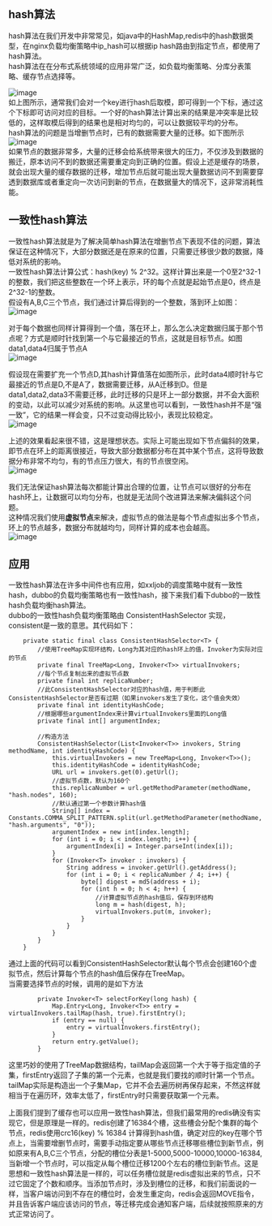 ## hash算法  
hash算法在我们开发中非常常见，如java中的HashMap,redis中的hash数据类型，在nginx负载均衡策略中ip_hash可以根据ip hash路由到指定节点，都使用了hash算法。   
hash算法在在分布式系统领域的应用非常广泛，如负载均衡策略、分库分表策略、缓存节点选择等。   

![image](https://github.com/jmilktea/jmilktea/blob/master/%E7%AE%97%E6%B3%95/images/consistent-hash1.png)         
如上图所示，通常我们会对一个key进行hash后取模，即可得到一个下标，通过这个下标即可访问对应的目标。一个好的hash算法计算出来的结果是冲突率是比较低的，这样取模后得到的结果也是相对均匀的，可以让数据较平均的分布。  
hash算法的问题是当增删节点时，已有的数据需要大量的迁移。如下图所示    
![image](https://github.com/jmilktea/jmilktea/blob/master/%E7%AE%97%E6%B3%95/images/consistent-hash2.png)     
如果节点的数据非常多，大量的迁移会给系统带来很大的压力，不仅涉及到数据的搬迁，原本访问不到的数据还需要重定向到正确的位置。假设上述是缓存的场景，就会出现大量的缓存数据的迁移，增加节点后就可能出现大量数据访问不到需要穿透到数据库或者重定向一次访问到新的节点，在数据量大的情况下，这非常消耗性能。     

## 一致性hash算法   
一致性hash算法就是为了解决简单hash算法在增删节点下表现不佳的问题，算法保证在这种情况下，大部分数据还是在原来的位置，只需要迁移很少数的数据，降低对系统的影响。   
一致性hash算法计算公式：hash(key) % 2^32。这样计算出来是一个0至2^32-1的整数，我们把这些整数在一个环上表示，环的每个点就是起始节点是0，终点是2^32-1的整数。     
假设有A,B,C三个节点，我们通过计算后得到的一个整数，落到环上如图：   
![image](https://github.com/jmilktea/jmilktea/blob/master/%E7%AE%97%E6%B3%95/images/consistent-hash3.png)      

对于每个数据也同样计算得到一个值，落在环上，那么怎么决定数据归属于那个节点呢？方式是顺时针找到第一个与它最接近的节点，这就是目标节点。如图data1,data4归属于节点A      
![image](https://github.com/jmilktea/jmilktea/blob/master/%E7%AE%97%E6%B3%95/images/consistent-hash4.png)      

假设现在需要扩充一个节点D,其hash计算值落在如图所示，此时data4顺时针与它最接近的节点是D,不是A了，数据需要迁移，从A迁移到D。但是data1,data2,data3不需要迁移，此时迁移的只是环上一部分数据，并不会大面积的变动，以此可以减少对系统的影响。从这里也可以看到，一致性hash并不是“强一致”，它的结果一样会变，只不过变动得比较小，表现比较稳定。   
![image](https://github.com/jmilktea/jmilktea/blob/master/%E7%AE%97%E6%B3%95/images/consistent-hash5.png)     

上述的效果看起来很不错，这是理想状态。实际上可能出现如下节点偏斜的效果，即节点在环上的距离很接近，导致大部分数据都分布在其中某个节点，这将导致数据分布非常不均匀，有的节点压力很大，有的节点很空闲。   
![image](https://github.com/jmilktea/jmilktea/blob/master/%E7%AE%97%E6%B3%95/images/consistent-hash6.png)      

我们无法保证hash算法每次都能计算出合理的位置，让节点可以很好的分布在hash环上，让数据可以均匀分布，也就是无法同个改进算法来解决偏斜这个问题。    
这种情况我们使用**虚拟节点**来解决，虚拟节点的做法是每个节点虚拟出多个节点，环上的节点越多，数据分布就越均匀，同样计算的成本也会越高。    
![image](https://github.com/jmilktea/jmilktea/blob/master/%E7%AE%97%E6%B3%95/images/consistent-hash7.png)        

## 应用    
一致性hash算法在许多中间件也有应用，如xxljob的调度策略中就有一致性hash，dubbo的负载均衡策略也有一致性hash，接下来我们看下dubbo的一致性hash负载均衡hash算法。   
dubbo的一致性hash负载均衡策略由 ConsistentHashSelector 实现，consistent是一致的意思。其代码如下：   
```
    private static final class ConsistentHashSelector<T> {
        //使用TreeMap实现环结构，Long为其对应的hash环上的值，Invoker为实际对应的节点
        private final TreeMap<Long, Invoker<T>> virtualInvokers;
        //每个节点复制出来的虚拟节点数
        private final int replicaNumber;
        //此ConsistentHashSelector对应的hash值，用于判断此ConsistentHashSelector是否有过期（如果invokers发生了变化，这个值会失效）
        private final int identityHashCode;
        //根据哪些argumentIndex来计算virtualInvokers里面的Long值
        private final int[] argumentIndex;
        
        //构造方法    
        ConsistentHashSelector(List<Invoker<T>> invokers, String methodName, int identityHashCode) {
            this.virtualInvokers = new TreeMap<Long, Invoker<T>>();
            this.identityHashCode = identityHashCode;
            URL url = invokers.get(0).getUrl();
            //虚拟节点数，默认为160个
            this.replicaNumber = url.getMethodParameter(methodName, "hash.nodes", 160);
            //默认通过第一个参数计算hash值
            String[] index = Constants.COMMA_SPLIT_PATTERN.split(url.getMethodParameter(methodName, "hash.arguments", "0"));
            argumentIndex = new int[index.length];
            for (int i = 0; i < index.length; i++) {
                argumentIndex[i] = Integer.parseInt(index[i]);
            }
            for (Invoker<T> invoker : invokers) {
                String address = invoker.getUrl().getAddress();
                for (int i = 0; i < replicaNumber / 4; i++) {
                    byte[] digest = md5(address + i);
                    for (int h = 0; h < 4; h++) {
                        //计算虚拟节点的hash值后，保存到环结构
                        long m = hash(digest, h);                                            
                        virtualInvokers.put(m, invoker);
                    }
                }
            }
        }
    }
``` 
通过上面的代码可以看到ConsistentHashSelector默认每个节点会创建160个虚拟节点，然后计算每个节点的hash值后保存在TreeMap。   
当需要选择节点的时候，调用的是如下方法   
```
        private Invoker<T> selectForKey(long hash) {
            Map.Entry<Long, Invoker<T>> entry = virtualInvokers.tailMap(hash, true).firstEntry();
            if (entry == null) {
                entry = virtualInvokers.firstEntry();
            }
            return entry.getValue();
        }    
```   
这里巧妙的使用了TreeMap数据结构，tailMap会返回第一个大于等于指定值的子集，firstEntry返回了子集的第一个元素，也就是我们要找的顺时针第一个节点。   
tailMap实际是构造出一个子集Map，它并不会去遍历树再保存起来，不然这样就相当于在遍历环，效率太低了，firstEntry时只需要获取第一个元素。   

上面我们提到了缓存也可以应用一致性hash算法，但我们最常用的redis确没有实现它，但是原理是一样的。redis创建了16384个槽，这些槽会分配个集群的每个节点，redis使用crc16(key) % 16384 计算得到hash值，确定对应的key在哪个节点上，当需要增删节点时，需要手动指定要从哪些节点迁移哪些槽位到新节点，例如原来有A,B,C三个节点，分配的槽位分表是1-5000,5000-10000,10000-16384,当新增一个节点时，可以指定从每个槽位迁移1200个左右的槽位到新节点。这是思想和一致性hash算法是一样的，可以任务槽位就是redis虚拟出来的节点，只不过它固定了个数和顺序。当添加节点时，涉及到槽位的迁移，和我们前面说的一样，当客户端访问到不存在的槽位时，会发生重定向，redis会返回MOVE指令，并且告诉客户端应该访问的节点，等迁移完成会通知客户端，后续就按照原来的方式正常访问了。    
